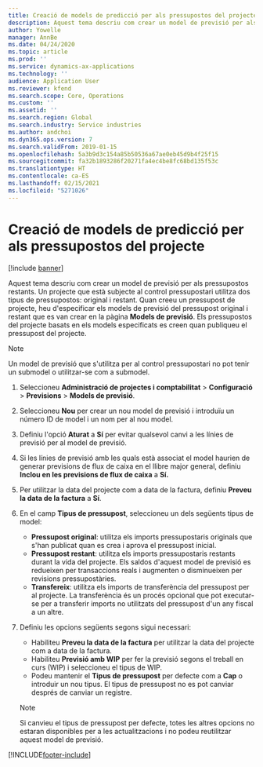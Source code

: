 ```yaml
---
title: Creació de models de predicció per als pressupostos del projecte
description: Aquest tema descriu com crear un model de previsió per als pressupostos restants.
author: Yowelle
manager: AnnBe
ms.date: 04/24/2020
ms.topic: article
ms.prod: ''
ms.service: dynamics-ax-applications
ms.technology: ''
audience: Application User
ms.reviewer: kfend
ms.search.scope: Core, Operations
ms.custom: ''
ms.assetid: ''
ms.search.region: Global
ms.search.industry: Service industries
ms.author: andchoi
ms.dyn365.ops.version: 7
ms.search.validFrom: 2019-01-15
ms.openlocfilehash: 5a3b9d3c154a85b50536a67ae0eb45d9b4f25f15
ms.sourcegitcommit: fa32b1893286f20271fa4ec4be8fc68bd135f53c
ms.translationtype: HT
ms.contentlocale: ca-ES
ms.lasthandoff: 02/15/2021
ms.locfileid: "5271026"
---
```

# <a name="create-forecast-models-for-project-budgets"></a>Creació de models de predicció per als pressupostos del projecte 

[!include [banner](../includes/banner.md)]

Aquest tema descriu com crear un model de previsió per als pressupostos restants. Un projecte que està subjecte al control pressupostari utilitza dos tipus de pressupostos: original i restant. Quan creeu un pressupost de projecte, heu d'especificar els models de previsió del pressupost original i restant que es van crear en la pàgina **Models de previsió**. Els pressupostos del projecte basats en els models especificats es creen quan publiqueu el pressupost del projecte.

> [!NOTE]
> Un model de previsió que s'utilitza per al control pressupostari no pot tenir un submodel o utilitzar-se com a submodel.

1. Seleccioneu **Administració de projectes i comptabilitat** > **Configuració** > **Previsions**  > **Models de previsió**.
2. Seleccioneu **Nou** per crear un nou model de previsió i introduïu un número ID de model i un nom per al nou model. 
3. Definiu l'opció **Aturat** a **Sí** per evitar qualsevol canvi a les línies de previsió per al model de previsió. 
4. Si les línies de previsió amb les quals està associat el model haurien de generar previsions de flux de caixa en el llibre major general, definiu **Inclou en les previsions de flux de caixa** a **Sí.** 
5. Per utilitzar la data del projecte com a data de la factura, definiu **Preveu la data de la factura** a **Sí**. 
6. En el camp **Tipus de pressupost**, seleccioneu un dels següents tipus de model:

   - **Pressupost original**: utilitza els imports pressupostaris originals que s'han publicat quan es crea i aprova el pressupost inicial.
   - **Pressupost restant**: utilitza els imports pressupostaris restants durant la vida del projecte. Els saldos d'aquest model de previsió es redueixen per transaccions reals i augmenten o disminueixen per revisions pressupostàries.
   - **Transfereix**: utilitza els imports de transferència del pressupost per al projecte. La transferència és un procés opcional que pot executar-se per a transferir imports no utilitzats del pressupost d'un any fiscal a un altre.

7. Definiu les opcions següents segons sigui necessari:

   - Habiliteu **Preveu la data de la factura** per utilitzar la data del projecte com a data de la factura.
   - Habiliteu **Previsió amb WIP** per fer la previsió segons el treball en curs (WIP) i seleccioneu el tipus de WIP. 
   - Podeu mantenir el **Tipus de pressupost** per defecte com a **Cap** o introduir un nou tipus. El tipus de pressupost no es pot canviar després de canviar un registre.     
    > [!NOTE]
    > Si canvieu el tipus de pressupost per defecte, totes les altres opcions no estaran disponibles per a les actualitzacions i no podeu reutilitzar aquest model de previsió. 
   


 



[!INCLUDE[footer-include](../includes/footer-banner.md)]